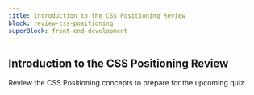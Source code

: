 ```yaml
---
title: Introduction to the CSS Positioning Review
block: review-css-positioning
superBlock: front-end-development
---
```


## Introduction to the CSS Positioning Review

Review the CSS Positioning concepts to prepare for the upcoming quiz.
